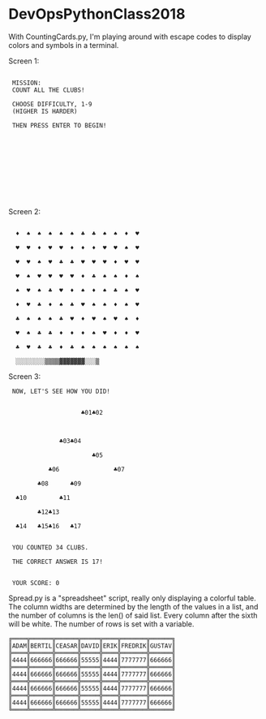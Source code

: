 # DevOpsPythonClass2018

With CountingCards.py, I'm playing around with escape codes to display colors and symbols in a terminal.

Screen 1:
```

 MISSION:
 COUNT ALL THE CLUBS!

 CHOOSE DIFFICULTY, 1-9
 (HIGHER IS HARDER)

 THEN PRESS ENTER TO BEGIN!











```
Screen 2:
```

  ♦  ♠  ♠  ♠  ♠  ♠  ♣  ♣  ♠  ♠  ♦  ♥

  ♥  ♥  ♦  ♥  ♥  ♦  ♦  ♦  ♥  ♥  ♠  ♥

  ♥  ♥  ♠  ♥  ♣  ♣  ♥  ♥  ♥  ♦  ♥  ♥

  ♥  ♠  ♥  ♥  ♥  ♥  ♦  ♣  ♠  ♠  ♦  ♠

  ♠  ♥  ♠  ♣  ♥  ♦  ♠  ♦  ♠  ♣  ♠  ♥

  ♦  ♥  ♣  ♦  ♠  ♣  ♥  ♠  ♠  ♦  ♠  ♥

  ♣  ♠  ♠  ♠  ♣  ♥  ♦  ♥  ♠  ♥  ♠  ♦

  ♥  ♠  ♣  ♣  ♦  ♦  ♦  ♠  ♥  ♦  ♦  ♥

  ♣  ♥  ♣  ♣  ♦  ♣  ♠  ♠  ♠  ♠  ♠  ♠

  ░░░░░░░░▒▒▒▒▓▓▓▓▓▓▓░░░▒

```
Screen 3:
```
 NOW, LET'S SEE HOW YOU DID!


                    ♣01♣02



              ♣03♣04

                       ♣05

           ♣06               ♣07

        ♣08      ♣09

  ♣10         ♣11

        ♣12♣13

  ♣14   ♣15♣16   ♣17


 YOU COUNTED 34 CLUBS.

 THE CORRECT ANSWER IS 17!


 YOUR SCORE: 0
```


Spread.py is a "spreadsheet" script, really only displaying a colorful table. The column widths are determined by the length of the values in a list, and the number of columns is the len() of said list. Every column after the sixth will be white.
The number of rows is set with a variable.

```
╔════╦══════╦══════╦═════╦════╦═══════╦══════╗
║ADAM║BERTIL║CEASAR║DAVID║ERIK║FREDRIK║GUSTAV║
╠════╬══════╬══════╬═════╬════╬═══════╬══════╣
║4444║666666║666666║55555║4444║7777777║666666║
╠════╬══════╬══════╬═════╬════╬═══════╬══════╣
║4444║666666║666666║55555║4444║7777777║666666║
╠════╬══════╬══════╬═════╬════╬═══════╬══════╣
║4444║666666║666666║55555║4444║7777777║666666║
╠════╬══════╬══════╬═════╬════╬═══════╬══════╣
║4444║666666║666666║55555║4444║7777777║666666║
╚════╩══════╩══════╩═════╩════╩═══════╩══════╝

```

